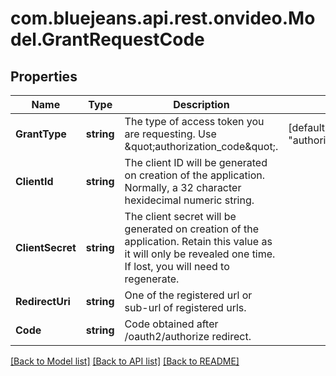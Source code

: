 # com.bluejeans.api.rest.onvideo.Model.GrantRequestCode
## Properties

Name | Type | Description | Notes
------------ | ------------- | ------------- | -------------
**GrantType** | **string** | The type of access token you are requesting. Use \&quot;authorization_code\&quot;. | [default to "authorization_code"]
**ClientId** | **string** | The client ID will be generated on creation of the application. Normally, a 32 character hexidecimal numeric string. | 
**ClientSecret** | **string** | The client secret will be generated on creation of the application. Retain this value as it will only be revealed one time. If lost, you will need to regenerate. | 
**RedirectUri** | **string** | One of the registered url or sub-url of registered urls. | 
**Code** | **string** | Code obtained after /oauth2/authorize redirect. | 

[[Back to Model list]](../README.md#documentation-for-models) [[Back to API list]](../README.md#documentation-for-api-endpoints) [[Back to README]](../README.md)

